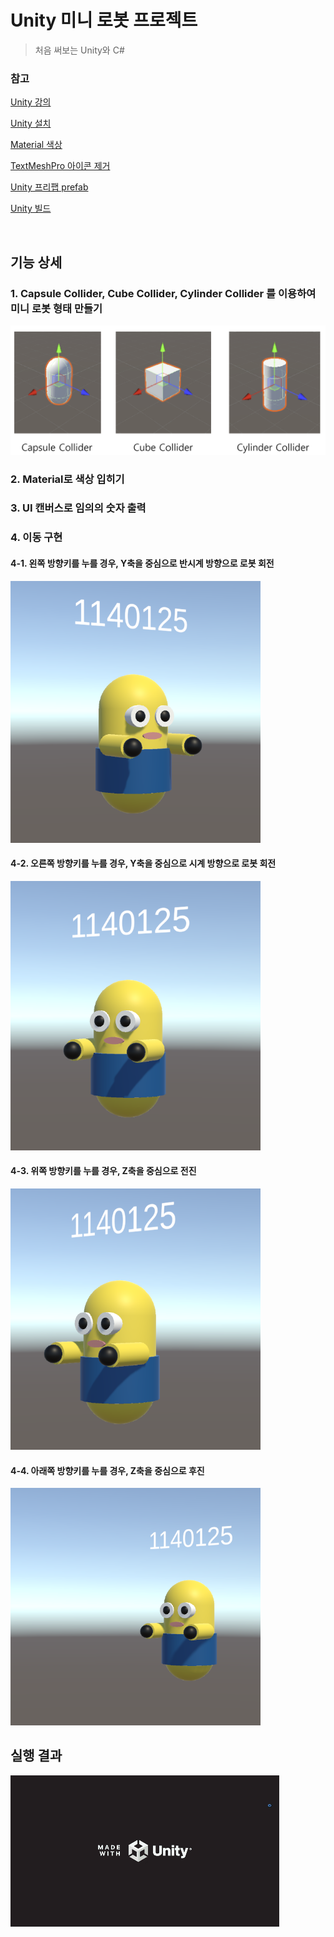 # Unity 미니 로봇 프로젝트
> 처음 써보는 Unity와 C#

### 참고
[Unity 강의](https://www.youtube.com/watch?v=MeHUEKGZQko&list=PLC2Tit6NyVieQ6vVq9HX9zEJKjPZ8QNcn&index=1)

[Unity 설치](https://toward-the-future.tistory.com/entry/Unity-Toturial-Unity-Essentials-Pathway-%EC%9C%A0%EB%8B%88%ED%8B%B0-%EB%8B%A4%EC%9A%B4%EB%A1%9C%EB%93%9C-%EB%B0%8F-%EC%84%A4%EC%B9%98%ED%95%98%EA%B8%B0-for-WindowsMacOS)

[Material 색상](https://acredev.tistory.com/17)

[TextMeshPro 아이콘 제거](https://littlecandle.co.kr/bbs/board.php?bo_table=codingnote&wr_id=282)

[Unity 프리팹 prefab](https://ugames.tistory.com/entry/%EC%8B%A4%EC%8A%B5%EC%9C%BC%EB%A1%9C-%EB%B0%B0%EC%9A%B0%EB%8A%94-%EC%9C%A0%EB%8B%88%ED%8B%B0-%EA%B8%B0%EC%B4%88-%ED%94%84%EB%A6%AC%ED%8C%B9-Prefab)

[Unity 빌드](https://dev-damdam.tistory.com/6)

<br>

## 기능 상세
### 1. Capsule Collider, Cube Collider, Cylinder Collider 를 이용하여 미니 로봇 형태 만들기
<img src="./collider.png">

### 2. Material로 색상 입히기
### 3. UI 캔버스로 임의의 숫자 출력
### 4. 이동 구현

#### 4-1. 왼쪽 방향키를 누를 경우, Y축을 중심으로 반시계 방향으로 로봇 회전

<img src="./LeftArrow.png" width="400">

#### 4-2. 오른쪽 방향키를 누를 경우, Y축을 중심으로 시계 방향으로 로봇 회전

<img src="./RightArrow.png" width="400">

#### 4-3. 위쪽 방향키를 누를 경우, Z축을 중심으로 전진

<img src="./UpArrow.png" width="400">

#### 4-4. 아래쪽 방향키를 누를 경우, Z축을 중심으로 후진

<img src="./DownArrow.png" width="400">

<br>

## 실행 결과
![요리조리](./execute.gif)